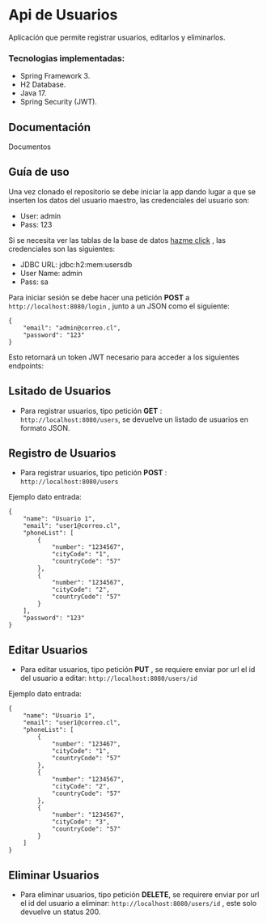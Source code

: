 # Api de Usuarios

Aplicación que permite registrar usuarios, editarlos y eliminarlos.

### Tecnologias implementadas:
- Spring Framework 3.
- H2 Database.
- Java 17.
- Spring Security (JWT).

## Documentación

Documentos

## Guía de uso

Una vez clonado el repositorio se debe iniciar la app dando lugar a que se inserten los datos del usuario maestro, las credenciales del usuario son:

- User: admin
- Pass: 123

Si se necesita ver las tablas de la base de datos [hazme click](http://localhost:8080/h2-console) , las credenciales son las siguientes:

- JDBC URL: jdbc:h2:mem:usersdb
- User Name: admin
- Pass: sa

Para iniciar sesión se debe hacer una petición **POST** a ``` http://localhost:8080/login ``` , junto a un JSON como el siguiente: 

```
{
    "email": "admin@correo.cl",
    "password": "123"
}
```

Esto retornará un token JWT necesario para acceder a los siguientes endpoints:

## Lsitado de Usuarios

- Para registrar usuarios, tipo petición **GET** : ``` http://localhost:8080/users ```, se devuelve un listado de usuarios en formato JSON.

## Registro de Usuarios

- Para registrar usuarios, tipo petición **POST** : ``` http://localhost:8080/users ```

Ejemplo dato entrada:

```
{
    "name": "Usuario 1",
    "email": "user1@correo.cl",
    "phoneList": [
        {
            "number": "1234567",
            "cityCode": "1",
            "countryCode": "57"
        },
        {
            "number": "1234567",
            "cityCode": "2",
            "countryCode": "57"
        }
    ],
    "password": "123"
}
```

## Editar Usuarios

- Para editar usuarios, tipo petición **PUT** , se requiere enviar por url el id del usuario a editar: ``` http://localhost:8080/users/id ```

Ejemplo dato entrada:

```
{
    "name": "Usuario 1",
    "email": "user1@correo.cl",
    "phoneList": [
        {
            "number": "123467",
            "cityCode": "1",
            "countryCode": "57"
        },
        {
            "number": "1234567",
            "cityCode": "2",
            "countryCode": "57"
        },
        {
            "number": "1234567",
            "cityCode": "3",
            "countryCode": "57"
        }
    ]
}
```

## Eliminar Usuarios
- Para eliminar usuarios, tipo petición **DELETE**, se requirere enviar por url el id del usuario a eliminar: ``` http://localhost:8080/users/id ``` , este solo devuelve un status 200.
